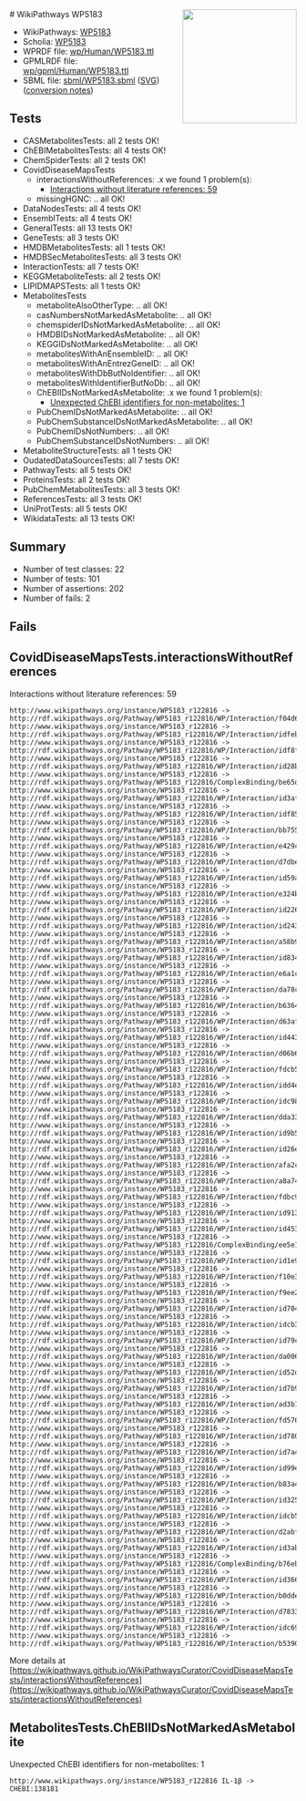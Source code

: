 <img style="float: right; width: 200px" src="../logo.png" />
# WikiPathways WP5183

* WikiPathways: [WP5183](https://identifiers.org/wikipathways:WP5183)
* Scholia: [WP5183](https://scholia.toolforge.org/wikipathways/WP5183)
* WPRDF file: [wp/Human/WP5183.ttl](../wp/Human/WP5183.ttl)
* GPMLRDF file: [wp/gpml/Human/WP5183.ttl](../wp/gpml/Human/WP5183.ttl)
* SBML file: [sbml/WP5183.sbml](../sbml/WP5183.sbml) ([SVG](../sbml/WP5183.svg)) ([conversion notes](../sbml/WP5183.txt))

## Tests
* CASMetabolitesTests: all 2 tests OK!
* ChEBIMetabolitesTests: all 4 tests OK!
* ChemSpiderTests: all 2 tests OK!
* CovidDiseaseMapsTests
    * interactionsWithoutReferences: .x we found 1 problem(s):
        * [Interactions without literature references: 59](#9701cd66)
    * missingHGNC: .. all OK!
* DataNodesTests: all 4 tests OK!
* EnsemblTests: all 4 tests OK!
* GeneralTests: all 13 tests OK!
* GeneTests: all 3 tests OK!
* HMDBMetabolitesTests: all 1 tests OK!
* HMDBSecMetabolitesTests: all 3 tests OK!
* InteractionTests: all 7 tests OK!
* KEGGMetaboliteTests: all 2 tests OK!
* LIPIDMAPSTests: all 1 tests OK!
* MetabolitesTests
    * metaboliteAlsoOtherType: .. all OK!
    * casNumbersNotMarkedAsMetabolite: .. all OK!
    * chemspiderIDsNotMarkedAsMetabolite: .. all OK!
    * HMDBIDsNotMarkedAsMetabolite: .. all OK!
    * KEGGIDsNotMarkedAsMetabolite: .. all OK!
    * metabolitesWithAnEnsembleID: .. all OK!
    * metabolitesWithAnEntrezGeneID: .. all OK!
    * metabolitesWithDbButNoIdentifier: .. all OK!
    * metabolitesWithIdentifierButNoDb: .. all OK!
    * ChEBIIDsNotMarkedAsMetabolite: .x we found 1 problem(s):
        * [Unexpected ChEBI identifiers for non-metabolites: 1](#8242b33b)
    * PubChemIDsNotMarkedAsMetabolite: .. all OK!
    * PubChemSubstanceIDsNotMarkedAsMetabolite: .. all OK!
    * PubChemIDsNotNumbers: .. all OK!
    * PubChemSubstanceIDsNotNumbers: .. all OK!
* MetaboliteStructureTests: all 1 tests OK!
* OudatedDataSourcesTests: all 7 tests OK!
* PathwayTests: all 5 tests OK!
* ProteinsTests: all 2 tests OK!
* PubChemMetabolitesTests: all 3 tests OK!
* ReferencesTests: all 3 tests OK!
* UniProtTests: all 5 tests OK!
* WikidataTests: all 13 tests OK!


## Summary

* Number of test classes: 22
* Number of tests: 101
* Number of assertions: 202
* Number of fails: 2

## Fails

<a name="9701cd66" />

## CovidDiseaseMapsTests.interactionsWithoutReferences

Interactions without literature references: 59
```
http://www.wikipathways.org/instance/WP5183_r122816 -> http://rdf.wikipathways.org/Pathway/WP5183_r122816/WP/Interaction/f04d6
http://www.wikipathways.org/instance/WP5183_r122816 -> http://rdf.wikipathways.org/Pathway/WP5183_r122816/WP/Interaction/idfebd87b2
http://www.wikipathways.org/instance/WP5183_r122816 -> http://rdf.wikipathways.org/Pathway/WP5183_r122816/WP/Interaction/idf8f71e9d
http://www.wikipathways.org/instance/WP5183_r122816 -> http://rdf.wikipathways.org/Pathway/WP5183_r122816/WP/Interaction/id28bcbf85
http://www.wikipathways.org/instance/WP5183_r122816 -> http://rdf.wikipathways.org/Pathway/WP5183_r122816/ComplexBinding/be65d
http://www.wikipathways.org/instance/WP5183_r122816 -> http://rdf.wikipathways.org/Pathway/WP5183_r122816/WP/Interaction/id3af31a4d
http://www.wikipathways.org/instance/WP5183_r122816 -> http://rdf.wikipathways.org/Pathway/WP5183_r122816/WP/Interaction/idf8525524
http://www.wikipathways.org/instance/WP5183_r122816 -> http://rdf.wikipathways.org/Pathway/WP5183_r122816/WP/Interaction/bb755
http://www.wikipathways.org/instance/WP5183_r122816 -> http://rdf.wikipathways.org/Pathway/WP5183_r122816/WP/Interaction/e429c
http://www.wikipathways.org/instance/WP5183_r122816 -> http://rdf.wikipathways.org/Pathway/WP5183_r122816/WP/Interaction/d7dbe
http://www.wikipathways.org/instance/WP5183_r122816 -> http://rdf.wikipathways.org/Pathway/WP5183_r122816/WP/Interaction/id59ade7d7
http://www.wikipathways.org/instance/WP5183_r122816 -> http://rdf.wikipathways.org/Pathway/WP5183_r122816/WP/Interaction/e324b
http://www.wikipathways.org/instance/WP5183_r122816 -> http://rdf.wikipathways.org/Pathway/WP5183_r122816/WP/Interaction/id226617f6
http://www.wikipathways.org/instance/WP5183_r122816 -> http://rdf.wikipathways.org/Pathway/WP5183_r122816/WP/Interaction/id24383e16
http://www.wikipathways.org/instance/WP5183_r122816 -> http://rdf.wikipathways.org/Pathway/WP5183_r122816/WP/Interaction/a58b9
http://www.wikipathways.org/instance/WP5183_r122816 -> http://rdf.wikipathways.org/Pathway/WP5183_r122816/WP/Interaction/id8344ac6b
http://www.wikipathways.org/instance/WP5183_r122816 -> http://rdf.wikipathways.org/Pathway/WP5183_r122816/WP/Interaction/e6a1c
http://www.wikipathways.org/instance/WP5183_r122816 -> http://rdf.wikipathways.org/Pathway/WP5183_r122816/WP/Interaction/da78c
http://www.wikipathways.org/instance/WP5183_r122816 -> http://rdf.wikipathways.org/Pathway/WP5183_r122816/WP/Interaction/b6364
http://www.wikipathways.org/instance/WP5183_r122816 -> http://rdf.wikipathways.org/Pathway/WP5183_r122816/WP/Interaction/d63af
http://www.wikipathways.org/instance/WP5183_r122816 -> http://rdf.wikipathways.org/Pathway/WP5183_r122816/WP/Interaction/id44305b67
http://www.wikipathways.org/instance/WP5183_r122816 -> http://rdf.wikipathways.org/Pathway/WP5183_r122816/WP/Interaction/d06b6
http://www.wikipathways.org/instance/WP5183_r122816 -> http://rdf.wikipathways.org/Pathway/WP5183_r122816/WP/Interaction/fdcb5
http://www.wikipathways.org/instance/WP5183_r122816 -> http://rdf.wikipathways.org/Pathway/WP5183_r122816/WP/Interaction/idd4e061d7
http://www.wikipathways.org/instance/WP5183_r122816 -> http://rdf.wikipathways.org/Pathway/WP5183_r122816/WP/Interaction/idc98f1361
http://www.wikipathways.org/instance/WP5183_r122816 -> http://rdf.wikipathways.org/Pathway/WP5183_r122816/WP/Interaction/dda33
http://www.wikipathways.org/instance/WP5183_r122816 -> http://rdf.wikipathways.org/Pathway/WP5183_r122816/WP/Interaction/id9b5756f8
http://www.wikipathways.org/instance/WP5183_r122816 -> http://rdf.wikipathways.org/Pathway/WP5183_r122816/WP/Interaction/id26e7a2f3
http://www.wikipathways.org/instance/WP5183_r122816 -> http://rdf.wikipathways.org/Pathway/WP5183_r122816/WP/Interaction/afa2c
http://www.wikipathways.org/instance/WP5183_r122816 -> http://rdf.wikipathways.org/Pathway/WP5183_r122816/WP/Interaction/a8a74
http://www.wikipathways.org/instance/WP5183_r122816 -> http://rdf.wikipathways.org/Pathway/WP5183_r122816/WP/Interaction/fdbc9
http://www.wikipathways.org/instance/WP5183_r122816 -> http://rdf.wikipathways.org/Pathway/WP5183_r122816/WP/Interaction/id913949d
http://www.wikipathways.org/instance/WP5183_r122816 -> http://rdf.wikipathways.org/Pathway/WP5183_r122816/WP/Interaction/id45396a60
http://www.wikipathways.org/instance/WP5183_r122816 -> http://rdf.wikipathways.org/Pathway/WP5183_r122816/ComplexBinding/ee5e1
http://www.wikipathways.org/instance/WP5183_r122816 -> http://rdf.wikipathways.org/Pathway/WP5183_r122816/WP/Interaction/id1e968632
http://www.wikipathways.org/instance/WP5183_r122816 -> http://rdf.wikipathways.org/Pathway/WP5183_r122816/WP/Interaction/f10e3
http://www.wikipathways.org/instance/WP5183_r122816 -> http://rdf.wikipathways.org/Pathway/WP5183_r122816/WP/Interaction/f9ee2
http://www.wikipathways.org/instance/WP5183_r122816 -> http://rdf.wikipathways.org/Pathway/WP5183_r122816/WP/Interaction/id7049c289
http://www.wikipathways.org/instance/WP5183_r122816 -> http://rdf.wikipathways.org/Pathway/WP5183_r122816/WP/Interaction/idcb334d8c
http://www.wikipathways.org/instance/WP5183_r122816 -> http://rdf.wikipathways.org/Pathway/WP5183_r122816/WP/Interaction/id79cbd05b
http://www.wikipathways.org/instance/WP5183_r122816 -> http://rdf.wikipathways.org/Pathway/WP5183_r122816/WP/Interaction/da006
http://www.wikipathways.org/instance/WP5183_r122816 -> http://rdf.wikipathways.org/Pathway/WP5183_r122816/WP/Interaction/id52dc53bc
http://www.wikipathways.org/instance/WP5183_r122816 -> http://rdf.wikipathways.org/Pathway/WP5183_r122816/WP/Interaction/id7b94a6c7
http://www.wikipathways.org/instance/WP5183_r122816 -> http://rdf.wikipathways.org/Pathway/WP5183_r122816/WP/Interaction/ad3b1
http://www.wikipathways.org/instance/WP5183_r122816 -> http://rdf.wikipathways.org/Pathway/WP5183_r122816/WP/Interaction/fd576
http://www.wikipathways.org/instance/WP5183_r122816 -> http://rdf.wikipathways.org/Pathway/WP5183_r122816/WP/Interaction/id780e4653
http://www.wikipathways.org/instance/WP5183_r122816 -> http://rdf.wikipathways.org/Pathway/WP5183_r122816/WP/Interaction/id7a479baf
http://www.wikipathways.org/instance/WP5183_r122816 -> http://rdf.wikipathways.org/Pathway/WP5183_r122816/WP/Interaction/id99e144ce
http://www.wikipathways.org/instance/WP5183_r122816 -> http://rdf.wikipathways.org/Pathway/WP5183_r122816/WP/Interaction/b83a4
http://www.wikipathways.org/instance/WP5183_r122816 -> http://rdf.wikipathways.org/Pathway/WP5183_r122816/WP/Interaction/id325de778
http://www.wikipathways.org/instance/WP5183_r122816 -> http://rdf.wikipathways.org/Pathway/WP5183_r122816/WP/Interaction/idcb573133
http://www.wikipathways.org/instance/WP5183_r122816 -> http://rdf.wikipathways.org/Pathway/WP5183_r122816/WP/Interaction/d2abf
http://www.wikipathways.org/instance/WP5183_r122816 -> http://rdf.wikipathways.org/Pathway/WP5183_r122816/WP/Interaction/id3ab0f959
http://www.wikipathways.org/instance/WP5183_r122816 -> http://rdf.wikipathways.org/Pathway/WP5183_r122816/ComplexBinding/b76eb
http://www.wikipathways.org/instance/WP5183_r122816 -> http://rdf.wikipathways.org/Pathway/WP5183_r122816/WP/Interaction/id366a93e
http://www.wikipathways.org/instance/WP5183_r122816 -> http://rdf.wikipathways.org/Pathway/WP5183_r122816/WP/Interaction/b0dde
http://www.wikipathways.org/instance/WP5183_r122816 -> http://rdf.wikipathways.org/Pathway/WP5183_r122816/WP/Interaction/d7833
http://www.wikipathways.org/instance/WP5183_r122816 -> http://rdf.wikipathways.org/Pathway/WP5183_r122816/WP/Interaction/idc6954bf4
http://www.wikipathways.org/instance/WP5183_r122816 -> http://rdf.wikipathways.org/Pathway/WP5183_r122816/WP/Interaction/b5390
```

More details at [https://wikipathways.github.io/WikiPathwaysCurator/CovidDiseaseMapsTests/interactionsWithoutReferences](https://wikipathways.github.io/WikiPathwaysCurator/CovidDiseaseMapsTests/interactionsWithoutReferences)

<a name="8242b33b" />

## MetabolitesTests.ChEBIIDsNotMarkedAsMetabolite

Unexpected ChEBI identifiers for non-metabolites: 1
```
http://www.wikipathways.org/instance/WP5183_r122816 IL-1β -> CHEBI:138181
```

